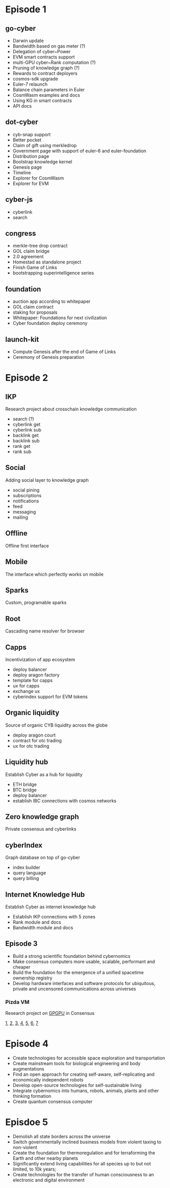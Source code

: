 # Episode 1

## go-cyber
- Darwin update
- Bandwidth based on gas meter (?)
- Delegation of cyber~Power
- EVM smart contracts support
- multi-GPU cyber~Rank computation (?)
- Pruning of knowledge graph (?)
- Rewards to contract deployers
- cosmos-sdk upgrade
- Euler-7 relaunch
- Balance chain parameters in Euler
- CosmWasm examples and docs
- Using KG in smart contracts
- API docs

## dot-cyber
- cyb-snap support
- Better pocket
- Claim of gift using merkledrop
- Government page with support of euler-6 and euler-foundation
- Distribution page
- Bootstrap knowledge kernel
- Genesis page
- Timeline
- Explorer for CosmWasm
- Explorer for EVM

## cyber-js
- cyberlink
- search

## congress
- merkle-tree drop contract
- GOL claim bridge
- 2.0 agreement
- Homestad as standalone project
- Finish Game of Links
- bootstrapping superintelligence series

## foundation
- auction app according to whitepaper
- GOL claim contract
- staking for proposals
- Whitepaper: Foundations for next civilization
- Cyber foundation deploy ceremony

## launch-kit
- Compute Genesis after the end of Game of Links
- Ceremony of Genesis preparation

# Episode 2

## IKP

Research project about crosschain knowledge communication

- search (?)
- cyberlink get
- cyberlink sub
- backlink get
- backlink sub
- rank get
- rank sub

## Social

Adding social layer to knowledge graph

- social pining
- subscriptions
- notifications
- feed
- messaging
- mailing

## Offline

Offline first interface

## Mobile

The interface which perfectly works on mobile

## Sparks

Custom, programable sparks

## Root

Cascading name resolver for browser

## Capps

Incentivization of app ecosystem

- deploy balancer
- deploy aragon factory
- template for capps
- ux for capps
- exchange ux
- cyberindex support for EVM tokens

## Organic liquidity

Source of organic CYB liquidity across the globe

- deploy aragon court
- contract for otc trading
- ux for otc trading

## Liquidity hub

Establish Cyber as a hub for liquidity

- ETH bridge
- BTC bridge
- deploy balancer
- establish IBC connections with cosmos networks

## Zero knowledge graph

Private consensus and cyberlinks

## cyberIndex

Graph database on top of go-cyber
- index builder
- query language
- query billing

## Internet Knowledge Hub

Establish Cyber as internet knowledge hub

- Establish IKP connections with 5 zones
- Rank module and docs
- Bandwidth module and docs

## Episode 3

- Build a strong scientific foundation behind cybernomics
- Make consensus computers more usable, scalable, performant and cheaper
- Build the foundation for the emergence of a unified spacetime ownership registry
- Develop hardware interfaces and software protocols for ubiquitous, private and uncensored communications across universes

### Pizda VM

Research project on [GPGPU](https://en.wikipedia.org/wiki/General-purpose_computing_on_graphics_processing_units) in Consensus

[1](http://graphics.stanford.edu/projects/brookgpu/lang.html),
[2](https://en.wikipedia.org/wiki/General-purpose_computing_on_graphics_processing_units),
[3](https://www.khronos.org/registry/OpenCL/specs/3.0-unified/pdf/OpenCL_API.pdf),
[4](https://www.khronos.org/files/opencl30-reference-guide.pdf),
[5](https://developer.apple.com/metal/Metal-Shading-Language-Specification.pdf),
[6](https://bheisler.github.io/post/state-of-gpgpu-in-rust/),
[7](http://www.arewelearningyet.com/gpu-computing/)

# Episode 4
- Create technologies for accessible space exploration and transportation
- Create mainstream tools for biological engineering and body augmentations
- Find an open approach for creating self-aware, self-replicating and economically independent robots
- Develop open-source technologies for self-sustainable living
- Integrate cybernomics into humans, robots, animals, plants and other thinking formation
- Create quantum consensus computer

# Episdoe 5
- Demolish all state borders across the universe
- Switch governmentally inclined business models from violent taxing to non-violent
- Create the foundation for thermoregulation and for terraforming the Earth and other nearby planets
- Significantly extend living capabilities for all species up to but not limited, to 10k years;
- Create technologies for the transfer of human consciousness to an electronic and digital environment
